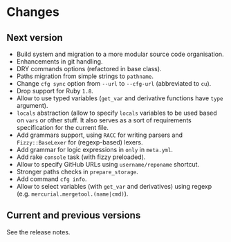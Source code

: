 # Changes

## Next version

- Build system and migration to a more modular source code organisation.
- Enhancements in git handling.
- DRY commands options (refactored in base class).
- Paths migration from simple strings to `pathname`.
- Change `cfg sync` option from `--url` to `--cfg-url` (abbreviated to `cu`).
- Drop support for Ruby `1.8`.
- Allow to use typed variables (`get_var` and derivative functions have `type`
  argument).
- `locals` abstraction (allow to specify `locals` variables to be used based on
  `vars` or other stuff. It also serves as a sort of requirements specification
  for the current file.
- Add grammars support, using `RACC` for writing parsers and `Fizzy::BaseLexer`
  for (regexp-based) lexers.
- Add grammar for logic expressions in `only` in `meta.yml`.
- Add rake `console` task (with fizzy preloaded).
- Allow to specify GitHub URLs using `username/reponame` shortcut.
- Stronger paths checks in `prepare_storage`.
- Add command `cfg info`.
- Allow to select variables (with `get_var` and derivatives) using regexp
  (e.g. `mercurial.mergetool.(name|cmd)`).

## Current and previous versions

See the release notes.
